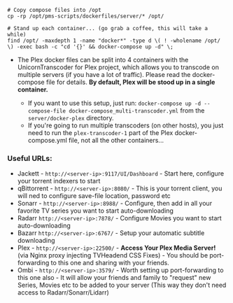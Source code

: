 ```
# Copy compose files into /opt
cp -rp /opt/pms-scripts/dockerfiles/server/* /opt/

# Stand up each container... (go grab a coffee, this will take a while)
find /opt/ -maxdepth 1 -name "docker*" -type d \( ! -wholename /opt/ \) -exec bash -c "cd '{}' && docker-compose up -d" \;

```
- The Plex docker files can be split into 4 containers with the UnicornTranscoder for Plex project, which allows you to transcode on multiple servers (if you have a lot of traffic). Please read the docker-compose file for details.
**By default, Plex will be stood up in a single container.**

  - If you want to use this setup, just run: `docker-compose up -d --compose-file docker-compose_multi-transcoder.yml` from the `server/docker-plex` directory.
  - If you're going to run multiple transcoders (on other hosts), you just need to run the `plex-transcoder-1` part of the Plex docker-compose.yml file, not all the other containers...

### Useful URLs:
 - Jackett - `http://<server-ip>:9117/UI/Dashboard` - Start here, configure your torrent indexers to start
 - qBittorrent - `http://<server-ip>:8080/` - This is your torrent client, you will ned to configure save-file location, password etc
 - Sonarr - `http://<server-ip>:8988/` - Configure, then add in all your favorite TV series you want to start auto-downloading
 - Radarr `http://<server-ip>:7878/` - Configure Movies you want to start auto-downloading
 - Bazarr `http://<server-ip>:6767/` - Setup your automatic subtitle downloading
 - Plex - `http://<server-ip>:22500/` - **Access Your Plex Media Server!** (via Nginx proxy injecting TVHeadend CSS Fixes) - You should be port-forwarding to this one and sharing with your friends.
 - Ombi - `http://<server-ip>:3579/` - Worth setting up port-forwarding to this one also - It will allow your friends and family to "request" new Series, Movies etc to be added to your server (This way they don't need access to Radarr/Sonarr/Lidarr)
